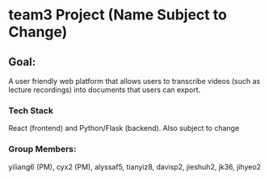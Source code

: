 # team3 Project (Name Subject to Change)

## Goal:
A user friendly web platform that allows users to transcribe videos (such as lecture recordings) into documents that users can export.

### Tech Stack

React (frontend) and Python/Flask (backend). Also subject to change

### Group Members: 

yiliang6 (PM), cyx2 (PM), alyssaf5, tianyiz8, davisp2, jieshuh2, jk36, jihyeo2 
